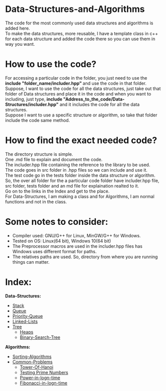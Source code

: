 # Data-Structures-and-Algorithms
The code for the most commonly used data structures and algorithms is added here. <br/>
To make the data structures, more reusable, I have a template class in c++ for each data structure and added the code there so you can use them in way you want.

# How to use the code?
For accessing a particular code in the folder, you just need to use the <b> include "folder_name/includer.hpp" </b> and use the code in that folder. <br/> 
Suppose, I want to use the code for all the data structures, just take out that folder of Data structures and place it in the code and when you want to including, just type, <b> include "Address_to_the_code/Data-Structures/includer.hpp"</b> and it includes the code for all the data structures. <br/>
Suppose I want to use a specific structure or algorithm, so take that folder include the code same method.

# How to find the exact needed code?
The directory structure is simple. <br/>
One .md file to explain and document the code.<br/> 
The includer.hpp file containing the reference to the library to be used.<br/> 
The code goes in src folder in .hpp files so we can include and use it. <br/>
The test code go in the tests folder inside the data structure or algorithm.<br/> 
So, the over all folder for the a particular code folder have includer.hpp file, src folder, tests folder and an md file for explaination realted to it. <br/>
Go on to the links in the Index and get to the place. <br/>
For Data-Structures, I am making a class and for Algorithms, I am normal functions and not in the class.<br/>

# Some notes to consider:
* Compiler used: GNU/G++ for Linux, MinGW/G++ for Windows.
* Tested on OS: Linux(64 bit), Windows 10(64 bit)
* The Preprocessor macros are used in the includer.hpp files has Windows uses different format for paths. 
* The relatives paths are used. So, directory from where you are running things can matter. 

# Index:
<b> Data-Structures:</b>
* [Stack](https://github.com/HetDaftary/Data-Structures-and-Algorithms/tree/main/Data-Structures/Stack) 
* [Queue](https://github.com/HetDaftary/Data-Structures-and-Algorithms/tree/main/Data-Structures/Queue)
* [Priority-Queue](https://github.com/HetDaftary/Data-Structures-and-Algorithms/tree/main/Data-Structures/Priority-Queue)
* [Linked-Lists](https://github.com/HetDaftary/Data-Structures-and-Algorithms/tree/main/Data-Structures/Linked-Lists)
* [Tree](https://github.com/HetDaftary/Data-Structures-and-Algorithms/tree/main/Data-Structures/Tree)
  * [Heaps](https://github.com/HetDaftary/Data-Structures-and-Algorithms/tree/main/Data-Structures/Tree/Heaps)
  * [Binary-Search-Tree](https://github.com/HetDaftary/Data-Structures-and-Algorithms/tree/main/Data-Structures/Tree/Binary-Search-Tree)

<b> Algorithms:</b>
* [Sorting-Algorithms](https://github.com/HetDaftary/Data-Structures-and-Algorithms/tree/main/Algorithms/Sorting-Algorithms)
* [Common-Problems](https://github.com/HetDaftary/Data-Structures-and-Algorithms/tree/main/Algorithms/Common-Problems) 
  * [Tower-Of-Hanoi](https://github.com/HetDaftary/Data-Structures-and-Algorithms/tree/main/Algorithms/Common-Problems/Tower-Of-Hanoi)
  * [Testing Prime Numbers](https://github.com/HetDaftary/Data-Structures-and-Algorithms/tree/main/Algorithms/Common-Problems/Prime-Number-Test)
  * [Power-in-logn-time](https://github.com/HetDaftary/Data-Structures-and-Algorithms/tree/main/Algorithms/Common-Problems/Power-in-LogN)
  * [Fibonacci-in-logn-time](https://github.com/HetDaftary/Data-Structures-and-Algorithms/tree/main/Algorithms/Common-Problems/Fibonacci-In-Logn)
